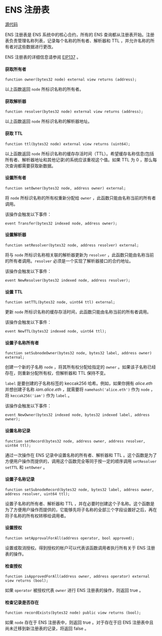 # ENS 注册表

[源代码](https://github.com/ensdomains/ens/blob/master/contracts/ENS.sol)

ENS 注册表是 ENS 系统中的核心合约，所有的 ENS 查询都从注册表开始。注册表负责管理名称列表，记录每个名称的所有者、解析器和 TTL ，并允许名称的所有者对这些数据进行更改。

ENS 注册表的详细信息请参阅 [EIP137](https://eips.ethereum.org/EIPS/eip-137) 。

#### 获取所有者

```
function owner(bytes32 node) external view returns (address);
```

以上函数返回 `node` 所标识名称的所有者。

#### 获取解析器

```
function resolver(bytes32 node) external view returns (address);
```

以上函数返回 `node` 所标识名称的解析器地址。

#### 获取 TTL

```
function ttl(bytes32 node) external view returns (uint64);
```

以上函数返回 `node` 所标识名称的缓存存活时间（TTL）。希望缓存名称信息(包括所有者、解析器地址和其他记录)的系统应该重视这个值。如果 TTL 为 0 ，那么每次查询都需要获取新数据。

#### 设置所有者

```
function setOwner(bytes32 node, address owner) external;
```

将 `node` 所标识名称的所有权重新分配给 `owner` ，此函数只能由名称当前的所有者调用。

该操作会触发以下事件：

```
event Transfer(bytes32 indexed node, address owner);
```

#### 设置解析器

```
function setResolver(bytes32 node, address resolver) external;
```

将与 `node` 所标识名称相关联的解析器更新为 `resolver` ，此函数只能由名称当前的所有者调用。`resolver` 必须是一个实现了解析器接口的合约地址。

该操作会触发以下事件：

```
event NewResolver(bytes32 indexed node, address resolver);
```

#### 设置 TTL

```
function setTTL(bytes32 node, uint64 ttl) external;
```

更新 `node` 所标识名称的缓存存活时间，此函数只能由名称当前的所有者调用。

该操作会触发以下事件：

```
event NewTTL(bytes32 indexed node, uint64 ttl);
```

#### 设置子名称所有者

```
function setSubnodeOwner(bytes32 node, bytes32 label, address owner) external;
```

创建一个新的子名称 `node` ，将其所有权分配给指定的 `owner` 。如果该子名称已经存在，则重新分配所有权，但解析器和 TTL 保持不变。

`label` 是要创建的子名称标签的 keccak256 哈希。例如，如果你拥有 _alice.eth_ 并想创建子名称 _iam.alice.eth_ ，就需要将 `namehash('alice.eth')` 作为 `node` ，将 `keccak256('iam')` 作为 `label` 。

该操作会触发以下事件：

```
event NewOwner(bytes32 indexed node, bytes32 indexed label, address owner);
```

#### 设置名称记录

```
function setRecord(bytes32 node, address owner, address resolver, uint64 ttl);
```

通过一次操作在 ENS 记录中设置名称的所有者、解析器和 TTL 。这个函数是为了方便用户操作而提供的，调用这个函数完全等同于按一定的顺序调用 `setResolver` `setTTL` 和 `setOwner` 。

#### 设置子名称记录

```
function setSubnodeRecord(bytes32 node, bytes32 label, address owner, address resolver, uint64 ttl);
```

设置子名称的所有者、解析器和 TTL ，并在必要时创建这个子名称。这个函数是为了方便用户操作而提供的，它能够先将子名称的全部三个字段设置好之后，再在将子名称的所有权转移给调用者。

#### 设置授权

```
function setApprovalForAll(address operator, bool approved);
```

设置或取消授权。得到授权的帐户可以代表该函数调用者执行所有关于 ENS 注册表的操作。

#### 检查授权

```
function isApprovedForAll(address owner, address operator) external view returns (bool);
```

如果 `operator` 被授权代表 `owner` 进行 ENS 注册表的操作，则返回 true 。

#### 检查记录是否存在

```
function recordExists(bytes32 node) public view returns (bool);
```

如果 `node` 存在于 ENS 注册表中，则返回 true 。对于存在于旧 ENS 注册表中且尚未迁移到新注册表的记录，将返回 false 。
